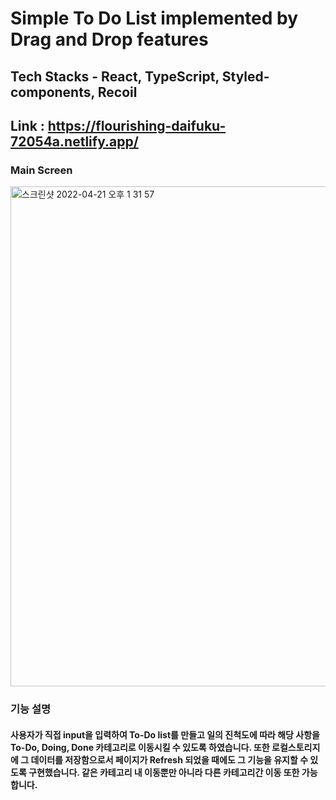 # Simple To Do List implemented by Drag and Drop features

## Tech Stacks - React, TypeScript, Styled-components, Recoil

## Link : https://flourishing-daifuku-72054a.netlify.app/

### Main Screen
<img width="800" alt="스크린샷 2022-04-21 오후 1 31 57" src="https://user-images.githubusercontent.com/86824978/164372593-a86fc360-aae1-44e5-ba92-7c6290c66399.png">

### 기능 설명

#### 사용자가 직접 input을 입력하여 To-Do list를 만들고 일의 진척도에 따라 해당 사항을 To-Do, Doing, Done 카테고리로 이동시킬 수 있도록 하였습니다. 또한 로컬스토리지에 그 데이터를 저장함으로서 페이지가 Refresh 되었을 때에도 그 기능을 유지할 수 있도록 구현했습니다. 같은 카테고리 내 이동뿐만 아니라 다른 카테고리간 이동 또한 가능합니다.
